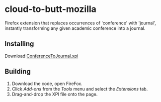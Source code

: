 # cloud-to-butt-mozilla

Firefox extension that replaces occurrences of 'conference' with 'journal', instantly transforming any given academic conference into a journal.

## Installing

Download [ConferenceToJournal.xpi](https://github.com/jvilk/conference-to-journal-mozilla/blob/master/ConferenceToJournal.xpi?raw=true)


## Building

1. Download the code, open FireFox.
2. Click *Add-ons* from the *Tools* menu and select the *Extensions* tab.
3. Drag-and-drop the XPI file onto the page.
